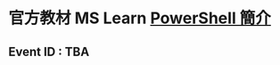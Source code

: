 # 官方教材 MS Learn [PowerShell 簡介](https://docs.microsoft.com/zh-tw/learn/modules/introduction-to-powershell/?wt.mc_id=checkin_13059_webpage_reactor)
## Event ID : TBA
